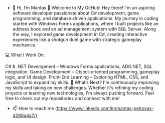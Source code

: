 - 👋 Hi, I’m Mantas 
  👋 Welcome to My GitHub!
Hey there! I'm an aspiring software developer passionate about C# development, game programming, and database-driven applications. My journey in coding started with Windows Forms applications, where I built projects like an address book and an ad management system with SQL Server. Along the way, I explored game development in C#, creating interactive experiences like a shotgun duel game with strategic gameplay mechanics.

💻 What I Work On:

C# & .NET Development – Windows Forms applications, ADO.NET, SQL integration.
Game Development – Object-oriented programming, gameplay logic, and UI design.
Front-End Learning – Exploring HTML, CSS, and JavaScript to expand my skills.
🚀 What’s Next?
I'm continuously improving my skills and taking on new challenges. Whether it's refining my coding projects or learning new technologies, I'm always pushing forward. Feel free to check out my repositories and connect with me!
- 📫 How to reach me (https://www.linkedin.com/in/mantas-petrovas-4260a4a7/)

<!---
MantasTek/MantasTek is a ✨ special ✨ repository because its `README.md` (this file) appears on your GitHub profile.
You can click the Preview link to take a look at your changes.
--->
